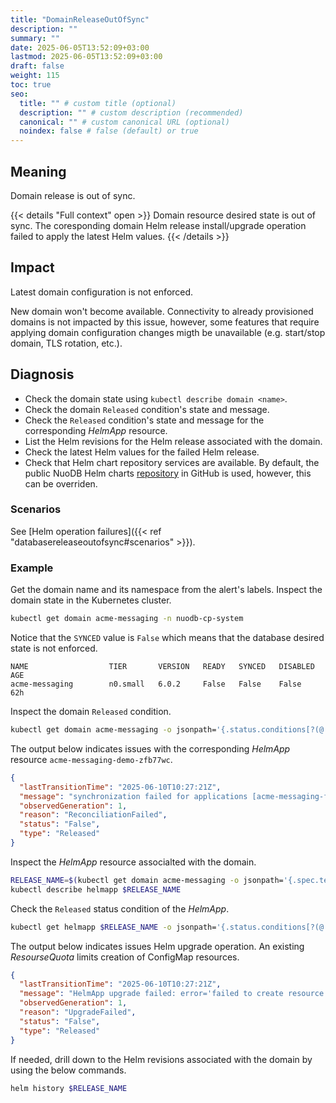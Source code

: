 ```yaml
---
title: "DomainReleaseOutOfSync"
description: ""
summary: ""
date: 2025-06-05T13:52:09+03:00
lastmod: 2025-06-05T13:52:09+03:00
draft: false
weight: 115
toc: true
seo:
  title: "" # custom title (optional)
  description: "" # custom description (recommended)
  canonical: "" # custom canonical URL (optional)
  noindex: false # false (default) or true
---
```


## Meaning

Domain release is out of sync.

{{< details "Full context" open >}}
Domain resource desired state is out of sync.
The coresponding domain Helm release install/upgrade operation failed to apply the latest Helm values.
{{< /details >}}

## Impact

Latest domain configuration is not enforced.

New domain won't become available.
Connectivity to already provisioned domains is not impacted by this issue, however, some features that require applying domain configuration changes migth be unavailable (e.g. start/stop domain, TLS rotation, etc.).

## Diagnosis

- Check the domain state using `kubectl describe domain <name>`.
- Check the domain `Released` condition's state and message.
- Check the `Released` condition's state and message for the corresponding _HelmApp_ resource.
- List the Helm revisions for the Helm release associated with the domain.
- Check the latest Helm values for the failed Helm release.
- Check that Helm chart repository services are available.
By default, the public NuoDB Helm charts [repository](https://nuodb.github.io/nuodb-helm-charts) in GitHub is used, however, this can be overriden.

### Scenarios

See [Helm operation failures]({{< ref "databasereleaseoutofsync#scenarios" >}}).

### Example

Get the domain name and its namespace from the alert's labels.
Inspect the domain state in the Kubernetes cluster.

```sh
kubectl get domain acme-messaging -n nuodb-cp-system
```

Notice that the `SYNCED` value is `False` which means that the database desired state is not enforced.

```text
NAME                  TIER       VERSION   READY   SYNCED   DISABLED   AGE
acme-messaging        n0.small   6.0.2     False   False    False      62h
```

Inspect the domain `Released` condition.

```sh
kubectl get domain acme-messaging -o jsonpath='{.status.conditions[?(@.type=="Released")]}' | jq
```

The output below indicates issues with the corresponding _HelmApp_ resource `acme-messaging-demo-zfb77wc`.

```json
{
  "lastTransitionTime": "2025-06-10T10:27:21Z",
  "message": "synchronization failed for applications [acme-messaging-fc4bwd8]",
  "observedGeneration": 1,
  "reason": "ReconciliationFailed",
  "status": "False",
  "type": "Released"
}
```

Inspect the _HelmApp_ resource associalted with the domain.

```sh
RELEASE_NAME=$(kubectl get domain acme-messaging -o jsonpath='{.spec.template.releaseName}')
kubectl describe helmapp $RELEASE_NAME
```

Check the `Released` status condition of the _HelmApp_.

```sh
kubectl get helmapp $RELEASE_NAME -o jsonpath='{.status.conditions[?(@.type=="Released")]}' | jq
```

The output below indicates issues Helm upgrade operation.
An existing _ResourseQuota_ limits creation of ConfigMap resources.

```json
{
  "lastTransitionTime": "2025-06-10T10:27:21Z",
  "message": "HelmApp upgrade failed: error='failed to create resource: configmaps \"acme-messaging-fc4bwd8-readinessprobe\" is forbidden: exceeded quota: quota-account, requested: count/configmaps=1, used: count/configmaps=15, limited: count/configmaps=15', values='{\"admin\":{\"domain\":\"acme-messaging-fc4bwd8\", ... }'",
  "observedGeneration": 1,
  "reason": "UpgradeFailed",
  "status": "False",
  "type": "Released"
}
```

If needed, drill down to the Helm revisions associated with the domain by using the below commands.

```sh
helm history $RELEASE_NAME
```

